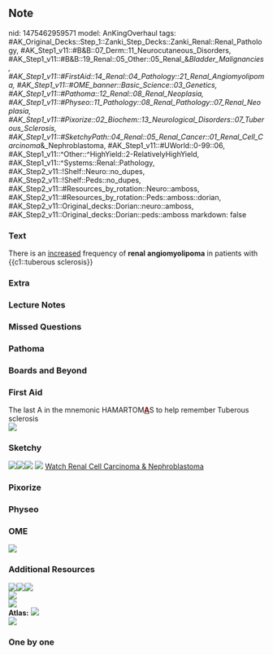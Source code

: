 ## Note
nid: 1475462959571
model: AnKingOverhaul
tags: #AK_Original_Decks::Step_1::Zanki_Step_Decks::Zanki_Renal::Renal_Pathology, #AK_Step1_v11::#B&B::07_Derm::11_Neurocutaneous_Disorders, #AK_Step1_v11::#B&B::19_Renal::05_Other::05_Renal_&_Bladder_Malignancies, #AK_Step1_v11::#FirstAid::14_Renal::04_Pathology::21_Renal_Angiomyolipoma, #AK_Step1_v11::#OME_banner::Basic_Science::03_Genetics, #AK_Step1_v11::#Pathoma::12_Renal::08_Renal_Neoplasia, #AK_Step1_v11::#Physeo::11_Pathology::08_Renal_Pathology::07_Renal_Neoplasia, #AK_Step1_v11::#Pixorize::02_Biochem::13_Neurological_Disorders::07_Tuberous_Sclerosis, #AK_Step1_v11::#SketchyPath::04_Renal::05_Renal_Cancer::01_Renal_Cell_Carcinoma_&_Nephroblastoma, #AK_Step1_v11::#UWorld::0-99::06, #AK_Step1_v11::^Other::^HighYield::2-RelativelyHighYield, #AK_Step1_v11::^Systems::Renal::Pathology, #AK_Step2_v11::!Shelf::Neuro::no_dupes, #AK_Step2_v11::!Shelf::Peds::no_dupes, #AK_Step2_v11::#Resources_by_rotation::Neuro::amboss, #AK_Step2_v11::#Resources_by_rotation::Peds::amboss::dorian, #AK_Step2_v11::Original_decks::Dorian::neuro::amboss, #AK_Step2_v11::Original_decks::Dorian::peds::amboss
markdown: false

### Text
<div>
  There is an <u>increased</u> frequency of <b>renal</b>
  <b>angiomyolipoma</b> in patients with {{c1::tuberous sclerosis}}
</div>

### Extra


### Lecture Notes


### Missed Questions


### Pathoma


### Boards and Beyond


### First Aid
<div>
  The last A in the mnemonic HAMARTOM<b><u><font color=
  "#800002">A</font></u></b>S to help remember Tuberous sclerosis
</div><img src="tmpqTDhD_.png">

### Sketchy
<img src="Screen%20Shot%202020-03-13%20at%209.06.15%20PM.JPG"
class="resizer"><img src=
"Screen%20Shot%202020-03-13%20at%209.05.29%20PM.JPG" class=
"resizer"><img src=
"Screen%20Shot%202020-03-13%20at%209.05.37%20PM.JPG" class=
"resizer"> <img src=
"Screen%20Shot%202019-12-28%20at%206.25.51%20PM.JPG" class=
"resizer"> <a href=
"https://dashboard.sketchy.com/study/medical/courses/medical-pathophysiology/units/medical-pathophysiology-renal/videos/medical-pathophysiology-renal-renal-cancer-renal-cell-carcinoma-and-nephroblastoma?utm_source=anki&utm_medium=partnership&utm_campaign=february_update&utm_content=medical">
Watch Renal Cell Carcinoma & Nephroblastoma</a>

### Pixorize


### Physeo


### OME
<div class="ome-widget">
  <a href="https://onlinemeded.org/spa/genetics?ref=anki"><img src=
  "_OME_AnkiFlashcards_Topic_4.png"></a>
</div>

### Additional Resources
<div>
  <i><img src="paste-724092831399937.jpg" class="resizer"><img src=
  "paste-724629702311937.jpg" class="resizer"><img src=
  "paste-725669084397569.jpg" class="resizer"></i>
</div>
<div>
  <i><img src="aml1.jpg" class="resizer"></i>
</div>
<div>
  <i><img src="paste-1697186391785473.jpg" class="resizer"></i>
</div><b>Atlas:</b> <img src="paste-3937961024422538.png" class=
"resizer">
<div><img src="paste-3943699100730660.png" class="resizer"></div>

### One by one

